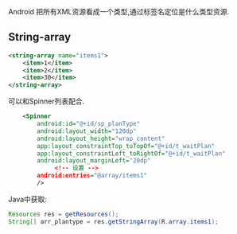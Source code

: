 Android 把所有XML资源看成一个类型,通过标签名定位是什么类型资源.

## String-array

```xml
<string-array name="items1">
    <item>1</item>
    <item>2</item>
    <item>30</item>
</string-array>
```

可以和Spinner列表配合.

```xml
    <Spinner
        android:id="@+id/sp_planType"
        android:layout_width="120dp"
        android:layout_height="wrap_content"
        app:layout_constraintTop_toTopOf="@+id/t_waitPlan"
        app:layout_constraintLeft_toRightOf="@+id/t_waitPlan"
        android:layout_marginLeft="20dp"
             <!-- 设置 -->
        android:entries="@array/items1"
        />
```

Java中获取:

```java
Resources res = getResources();
String[] arr_plantype = res.getStringArray(R.array.items1);
```











